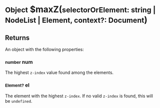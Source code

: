 # <small>Object</small> $maxZ(<small>selectorOrElement: string | NodeList | Element, context?: Document</small>)
## Returns

An object with the following properties:

### <small>number</small> num
The highest `z-index` value found among the elements.

### <small>Element?</small> el
The element with the highest `z-index`. If no valid `z-index` is found, this will be `undefined`.